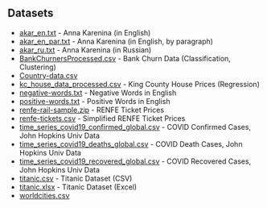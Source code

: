 ## Datasets

* [akar_en.txt](https://raw.githubusercontent.com/shwars/ai_mai/main/data/akar_en.txt) - Anna Karenina (in English)
* [akar_en_par.txt](https://raw.githubusercontent.com/shwars/ai_mai/main/data/akar_en_par.txt) - Anna Karenina (in English, by paragraph)
* [akar_ru.txt](https://raw.githubusercontent.com/shwars/ai_mai/main/data/akar_ru.txt) - Anna Karenina (in Russian)
* [BankChurnersProcessed.csv](https://raw.githubusercontent.com/shwars/ai_mai/main/data/BankChurnersProcessed.csv) - Bank Churn Data (Classification, Clustering)
* [Country-data.csv](https://raw.githubusercontent.com/shwars/ai_mai/main/data/Country-data.csv)
* [kc_house_data_processed.csv](https://raw.githubusercontent.com/shwars/ai_mai/main/data/kc_house_data_processed.csv) - King County House Prices (Regression)
* [negative-words.txt](https://raw.githubusercontent.com/shwars/ai_mai/main/data/negative-words.txt) - Negative Words in English
* [positive-words.txt](https://raw.githubusercontent.com/shwars/ai_mai/main/data/positive-words.txt) - Positive Words in English
* [renfe-rail-sample.zip](https://raw.githubusercontent.com/shwars/ai_mai/main/data/renfe-rail-sample.zip) - RENFE Ticket Prices
* [renfe-tickets.csv](https://raw.githubusercontent.com/shwars/ai_mai/main/data/renfe-tickets.csv) - Simplified RENFE Ticket Prices
* [time_series_covid19_confirmed_global.csv](https://raw.githubusercontent.com/shwars/ai_mai/main/data/time_series_covid19_confirmed_global.csv) - COVID Confirmed Cases, John Hopkins Univ Data
* [time_series_covid19_deaths_global.csv](https://raw.githubusercontent.com/shwars/ai_mai/main/data/time_series_covid19_deaths_global.csv) - COVID Death Cases, John Hopkins Univ Data
* [time_series_covid19_recovered_global.csv](https://raw.githubusercontent.com/shwars/ai_mai/main/data/time_series_covid19_recovered_global.csv) - COVID Recovered Cases, John Hopkins Univ Data
* [titanic.csv](https://raw.githubusercontent.com/shwars/ai_mai/main/data/titanic.csv) - Titanic Dataset (CSV)
* [titanic.xlsx](https://raw.githubusercontent.com/shwars/ai_mai/main/data/titanic.xlsx) - Titanic Dataset (Excel)
* [worldcities.csv](https://raw.githubusercontent.com/shwars/ai_mai/main/data/worldcities.csv)
